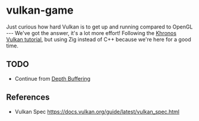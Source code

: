 # vulkan-game
Just curious how hard Vulkan is to get up and running compared to OpenGL --- We've got the answer, it's a lot more effort!
Following the [Khronos Vulkan tutorial](https://docs.vulkan.org/tutorial/latest/00_Introduction.html), but using Zig instead of C++ because we're here for a good time.

## TODO
- Continue from [Depth Buffering](https://docs.vulkan.org/tutorial/latest/07_Depth_buffering.html)


## References
- Vulkan Spec https://docs.vulkan.org/guide/latest/vulkan_spec.html
